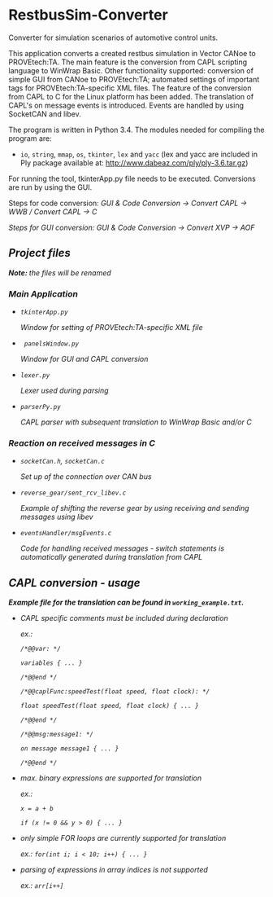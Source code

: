 # RestbusSim-Converter
Converter for simulation scenarios of automotive control units.

This application converts a created restbus simulation in Vector CANoe to PROVEtech:TA. The main feature is the conversion from CAPL scripting language to WinWrap Basic. Other functionality supported: conversion of simple GUI from CANoe to PROVEtech:TA; automated settings of important tags for PROVEtech:TA-specific XML files. The feature of the conversion from CAPL to C for the Linux platform has been added. The translation of CAPL's on message events is introduced. Events are handled by using SocketCAN and libev.

The program is written in Python 3.4. The modules needed for compiling the program are:
- `io`, `string`, `mmap`, `os`, `tkinter`, `lex` and `yacc` (lex and yacc are included in Ply package available at: http://www.dabeaz.com/ply/ply-3.6.tar.gz)

For running the tool, tkinterApp.py file needs to be executed. Conversions are run by using the GUI. 

Steps for code conversion: <i> GUI & Code Conversion </b> -> <i> Convert CAPL -> WWB </i> / <i> Convert CAPL -> C </i>

Steps for GUI conversion: <i> GUI & Code Conversion </i> -> <i> Convert XVP -> AOF </i>


## Project files
<b> Note: </b> the files will be renamed

### Main Application

- ` tkinterApp.py `

  Window for setting of PROVEtech:TA-specific XML file
  
- ` panelsWindow.py`

  Window for GUI and CAPL conversion
  
- ` lexer.py `

  Lexer used during parsing
  
- ` parserPy.py `

  CAPL parser with subsequent translation to WinWrap Basic and/or C
  
### Reaction on received messages in C

- `socketCan.h`, `socketCan.c`

  Set up of the connection over CAN bus
  
- `reverse_gear/sent_rcv_libev.c`

  Example of shifting the reverse gear by using receiving and sending messages using libev
  
- `eventsHandler/msgEvents.c`
  
  Code for handling received messages - switch statements is automatically generated during translation from CAPL

  
## CAPL conversion - usage

<b> Example file for the translation can be found in ` working_example.txt `. </b>

- CAPL specific comments must be included during declaration
  
    ex.:
    
    ` /*@@var: */ `
    
    ` variables { ... } `
    
    ` /*@@end */ `
    
    ` /*@@caplFunc:speedTest(float speed, float clock): */ `
    
    ` float speedTest(float speed, float clock) { ... } `
    
    ` /*@@end */ `
    
    ` /*@@msg:message1: */ `
    
    ` on message message1 { ... } `
    
    ` /*@@end */ `
    
  
- max. binary expressions are supported for translation
  
    ex.:
    
    ` x = a + b `
    
    ` if (x != 0 && y > 0) { ... } `
    
    
- only simple FOR loops are currently supported for translation
   
    ex.: ` for(int i; i < 10; i++) { ... } `
    
- parsing of expressions in array indices is not supported
   
   ex.: ` arr[i++] `
   
    


  
  

